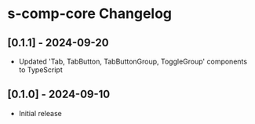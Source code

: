 # s-comp-core Changelog

## [0.1.1] - 2024-09-20

- Updated 'Tab, TabButton, TabButtonGroup, ToggleGroup' components to TypeScript

## [0.1.0] - 2024-09-10

- Initial release
